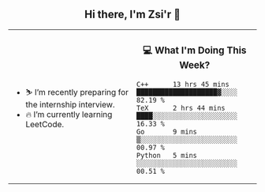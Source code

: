 <h2 align="center"> Hi there, I'm Zsi'r 👋 </h2>

<table>
    <tr>
        <td valign="center" width="50%">
            <ul>
                <li> ⛷️ I’m recently preparing for the internship interview.</li>
                <li> 🔥 I’m currently learning LeetCode.</li>
            </ul>
        </td>
       <td valign="top" width="50%">

<h3 align="center"> 💻 What I'm Doing This Week? </h3>

<!--START_SECTION:waka-->
```text
C++      13 hrs 45 mins  ████████████████████▓░░░░   82.19 % 
TeX      2 hrs 44 mins   ████░░░░░░░░░░░░░░░░░░░░░   16.33 % 
Go       9 mins          ▒░░░░░░░░░░░░░░░░░░░░░░░░   00.97 % 
Python   5 mins          ░░░░░░░░░░░░░░░░░░░░░░░░░   00.51 % 
```
<!--END_SECTION:waka-->
</td></tr>
</table>
